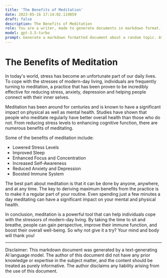 ```yaml
---
title: 'The Benefits of Meditation'
date: 2023-05-16 17:14:02.119859
draft: false
description: The Benefits of Meditation
role: You are a writer, made to generate documents in markdown format. It is very important that all of the documents you generate are in valid markdown format.
model: gpt-3.5-turbo
prompt: Generate a markdown formatted document about a random topic. At the bottom, include a disclaimer explaining that the document was generated by you. The first line of the document should be the title. Make sure that the entire document is in proper markdown format, using a mix of various tags to make the document visually appealing.
---
```


# The Benefits of Meditation

In today's world, stress has become an unfortunate part of our daily lives. To cope with the stresses of modern-day living, individuals are frequently turning to meditation, a practice that has been proven to be incredibly effective for reducing stress, anxiety, depression and helping people connect with their inner selves.

Meditation has been around for centuries and is known to have a significant impact on physical as well as mental health. Studies have shown that people who meditate regularly have better overall health than those who do not. From reducing stress levels to enhancing cognitive function, there are numerous benefits of meditating.

Some of the benefits of meditation include:
- Lowered Stress Levels
- Improved Sleep
- Enhanced Focus and Concentration
- Increased Self-Awareness
- Reduced Anxiety and Depression
- Boosted Immune System

The best part about meditation is that it can be done by anyone, anywhere, and at any time. The key to deriving maximum benefits from the practice is to make it a regular part of your routine. Even spending just a few minutes a day meditating can have a significant impact on your mental and physical health.

In conclusion, meditation is a powerful tool that can help individuals cope with the stressors of modern-day living. By taking the time to sit and breathe, people can gain perspective, improve their immune function, and boost their overall well-being. So why not give it a try? Your mind and body will thank you!

---

Disclaimer: This markdown document was generated by a text-generating AI language model. The author of this document did not have any prior knowledge or expertise in the subject matter, and the content should be treated as purely informative. The author disclaims any liability arising from the use of this document.